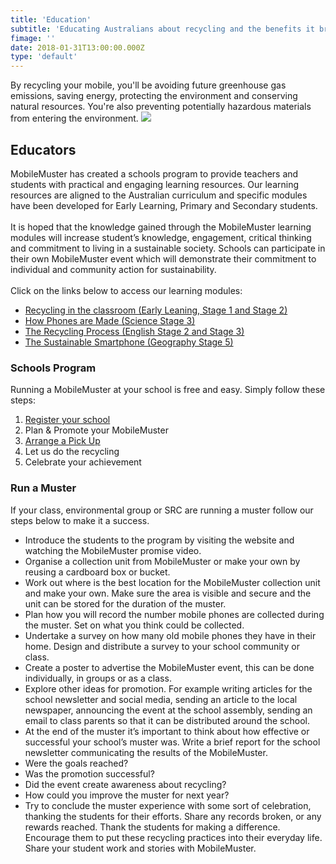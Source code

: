 ```yaml
---
title: 'Education'
subtitle: 'Educating Australians about recycling and the benefits it brings.'
fimage: ''
date: 2018-01-31T13:00:00.000Z
type: 'default'
---
```

By recycling your mobile, you'll be avoiding future greenhouse gas emissions, saving energy, protecting the environment and conserving natural resources. You're also preventing potentially hazardous materials from entering the environment.
![](/uploads/environmental%20benefits.jpg)

## Educators

MobileMuster has created a schools program to provide teachers and students with practical and engaging learning resources. Our learning resources are aligned to the Australian curriculum and specific modules have been developed for Early Learning, Primary and Secondary students.\
\
It is hoped that the knowledge gained through the MobileMuster learning modules will increase student’s knowledge, engagement, critical thinking and commitment to living in a sustainable society. Schools can participate in their own MobileMuster event which will demonstrate their commitment to individual and community action for sustainability.\
\
Click on the links below to access our learning modules:

* [Recycling in the classroom (Early Leaning, Stage 1 and Stage 2)](/resources/early-learning-module.pdf)
* [How Phones are Made (Science Stage 3)](/resources/how-phones-are-made.pdf)
* [The Recycling Process (English Stage 2 and Stage 3)](/resources/the-recycling-process.pdf)
* [The Sustainable Smartphone (Geography Stage 5)](/resources/the-sustainable-smartphone.pdf)

### Schools Program

  Running a MobileMuster at your school is free and easy. Simply follow these steps:

1. [Register your school](https://www.mobilemuster.com.au/partners/#join)
2. Plan & Promote your MobileMuster
3. [Arrange a Pick Up](https://bookings.mobilemuster.com.au/)
4. Let us do the recycling
5. Celebrate your achievement

### Run a Muster

If your class, environmental group or SRC are running a muster follow our steps below to make it a success.

* Introduce the students to the program by visiting the website and watching the MobileMuster promise video.
* Organise a collection unit from MobileMuster or make your own by reusing a cardboard box or bucket.
* Work out where is the best location for the MobileMuster collection unit and make your own. Make sure the area is visible and secure and the unit can be stored for the duration of the muster.
* Plan how you will record the number mobile phones are collected during the muster. Set on what you think could be collected.
* Undertake a survey on how many old mobile phones they have in their home. Design and distribute a survey to your school community or class.
* Create a poster to advertise the MobileMuster event, this can be done individually, in groups or as a class.
* Explore other ideas for promotion. For example writing articles for the school newsletter and social media, sending an article to the local newspaper, announcing the event at the school assembly, sending an email to class parents so that it can be distributed around the school.
* At the end of the muster it’s important to think about how effective or successful your school’s muster was. Write a brief report for the school newsletter communicating the results of the MobileMuster.
* Were the goals reached?
* Was the promotion successful?
* Did the event create awareness about recycling?
* How could you improve the muster for next year?
* Try to conclude the muster experience with some sort of celebration, thanking the students for their efforts. Share any records broken, or any rewards reached. Thank the students for making a difference. Encourage them to put these recycling practices into their everyday life. Share your student work and stories with MobileMuster.
